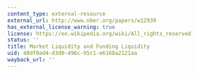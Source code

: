 ```yaml
---
content_type: external-resource
external_url: http://www.nber.org/papers/w12939
has_external_license_warning: true
license: https://en.wikipedia.org/wiki/All_rights_reserved
status: ''
title: Market Liquidity and Funding Liquidity
uid: 40df0ad4-d3d0-496c-95c1-e6168a2121aa
wayback_url: ''
---
```

